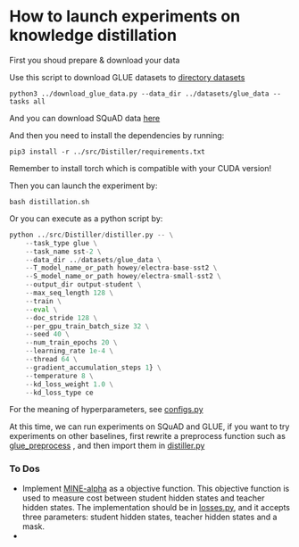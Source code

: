 # How to launch experiments on knowledge distillation

First you shoud prepare & download your data

Use this script to download GLUE datasets to [directory datasets](../datasets)

```shell
python3 ../download_glue_data.py --data_dir ../datasets/glue_data --tasks all
```

And you can download SQuAD data [here](https://rajpurkar.github.io/SQuAD-explorer/)

And then you need to install the dependencies by running:

```shell
pip3 install -r ../src/Distiller/requirements.txt
```

Remember to install torch which is compatible with your CUDA version!

Then you can launch the experiment by:

```shell
bash distillation.sh
```

Or you can execute as a python script by:

```python
python ../src/Distiller/distiller.py -- \
    --task_type glue \
    --task_name sst-2 \
    --data_dir ../datasets/glue_data \
    --T_model_name_or_path howey/electra-base-sst2 \
    --S_model_name_or_path howey/electra-small-sst2 \
    --output_dir output-student \
    --max_seq_length 128 \
    --train \
    --eval \
    --doc_stride 128 \
    --per_gpu_train_batch_size 32 \
    --seed 40 \
    --num_train_epochs 20 \
    --learning_rate 1e-4 \
    --thread 64 \
    --gradient_accumulation_steps 1} \
    --temperature 8 \
    --kd_loss_weight 1.0 \
    --kd_loss_type ce
```

For the meaning of hyperparameters, see [configs.py](../src/Distiller/configs.py)

At this time, we can run experiments on SQuAD and GLUE, if you want to try experiments on other baselines, first rewrite a preprocess function such as [glue_preprocess](../src/Distiller/glue_preprocess.py) , and then import them in [distiller.py](../src/Distiller/distiller.py)



### To Dos

- Implement  [MINE-alpha](https://arxiv.org/pdf/1801.04062.pdf) as a objective function. This objective function is used to measure cost between student hidden states and teacher hidden states. The implementation should be in [losses.py](src/Distiller/textbrewer/losses.py), and it accepts three parameters: student hidden states, teacher hidden states and a mask.
- 

